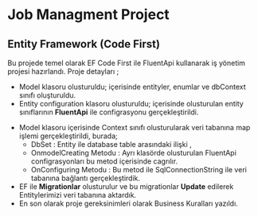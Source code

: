 
# Job Managment Project 

## Entity Framework (Code First)

Bu projede temel olarak EF Code First ile FluentApi kullanarak iş yönetim projesi hazırlandı.
Proje detayları ; 

- Model klasoru olusturuldu; içerisinde entityler, enumlar ve dbContext sınıfı oluşturuldu.
- Entity configuration klasoru olusturuldu; içerisinde olusturulan entity sınıflarının **FluentApi** ile configrasyonu gerçekleştirildi.
* Model klasoru içerisinde Context sınıfı olusturularak veri tabanına map işlemi gerçekleştirildi, burada;   
  * DbSet<T> : Entity ile database table arasındaki ilişki ,
  * OnmodelCreating Metodu : Ayrı klasörde olusturulan FluentApi configrasyonları bu metod içerisinde cagrılır.
  * OnConfiguring Metodu : Bu metod ile SqlConnectionString ile veri tabanına bağlantı gerçekleştirdik.
* EF ile **Migrationlar** olusturulur ve bu migrationlar **Update** edilerek Entitylerimizi veri tabanına aktardık.
* En son olarak proje gereksinimleri olarak Business Kuralları yazıldı.
